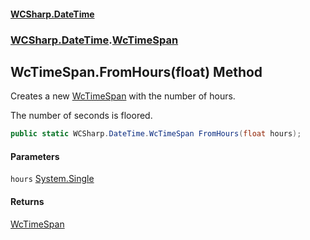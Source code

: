 #### [WCSharp.DateTime](README.md 'README')
### [WCSharp.DateTime](WCSharp.DateTime.md 'WCSharp.DateTime').[WcTimeSpan](WCSharp.DateTime.WcTimeSpan.md 'WCSharp.DateTime.WcTimeSpan')

## WcTimeSpan.FromHours(float) Method

Creates a new [WcTimeSpan](WCSharp.DateTime.WcTimeSpan.md 'WCSharp.DateTime.WcTimeSpan') with the number of hours.  
  
The number of seconds is floored.

```csharp
public static WCSharp.DateTime.WcTimeSpan FromHours(float hours);
```
#### Parameters

<a name='WCSharp.DateTime.WcTimeSpan.FromHours(float).hours'></a>

`hours` [System.Single](https://docs.microsoft.com/en-us/dotnet/api/System.Single 'System.Single')

#### Returns
[WcTimeSpan](WCSharp.DateTime.WcTimeSpan.md 'WCSharp.DateTime.WcTimeSpan')